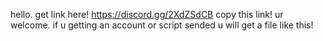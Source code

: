hello.
get link here!
https://discord.gg/2XdZSdCB
copy this link!
ur welcome.
if u getting an account or script sended u will get a file like this!
